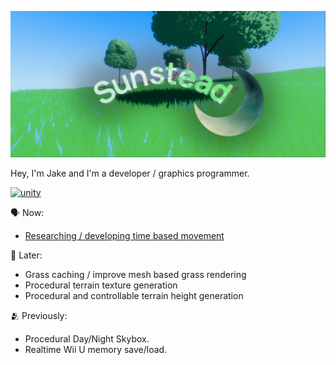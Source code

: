 ![Banner](./sunstead.png)

Hey, I'm Jake and I'm a developer / graphics programmer. 

<p align="left"> <a href="https://unity.com/" target="_blank" rel="noreferrer"> <img src="https://www.vectorlogo.zone/logos/unity3d/unity3d-icon.svg" alt="unity" width="40" height="40"/> </a>

🗣️ Now:
- [Researching / developing time based movement](https://github.com/JakeButf/NPCScheduler)

👥 Later:
- Grass caching / improve mesh based grass rendering
- Procedural terrain texture generation
- Procedural and controllable terrain height generation

🫂 Previously:
- Procedural Day/Night Skybox.
- Realtime Wii U memory save/load.

